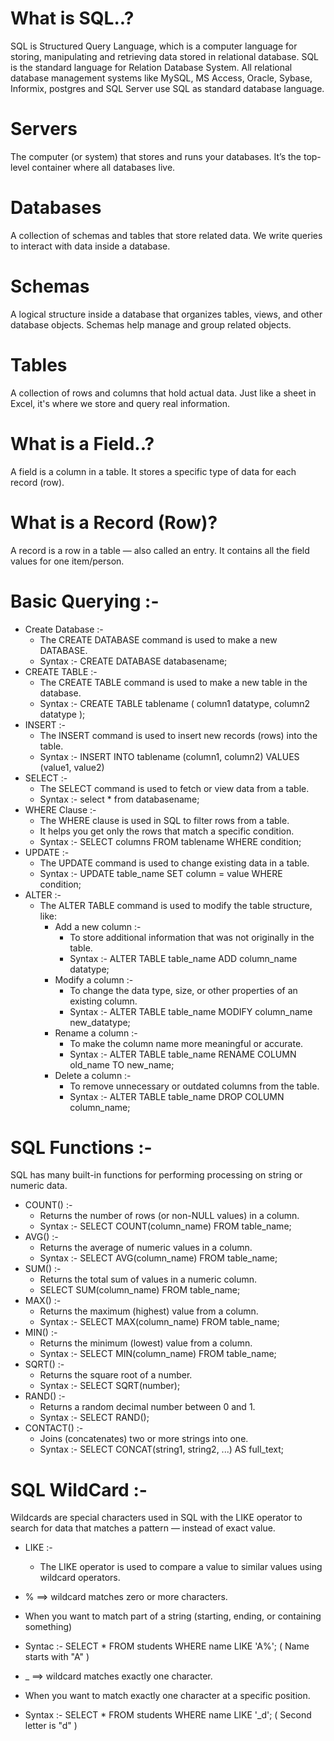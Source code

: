 # What is SQL..? 
SQL is Structured Query Language, which is a computer language for storing, manipulating and retrieving data 
stored in relational database. 
SQL is the standard language for Relation Database System. All relational database management systems like 
MySQL, MS Access, Oracle, Sybase, Informix, postgres and SQL Server use SQL as standard database 
language. 
#  Servers
The computer (or system) that stores and runs your databases.
It’s the top-level container where all databases live.
# Databases
A collection of schemas and tables that store related data.
We write queries to interact with data inside a database.
#  Schemas
A logical structure inside a database that organizes tables, views, and other database objects.
Schemas help manage and group related objects.
#  Tables
A collection of rows and columns that hold actual data.
Just like a sheet in Excel, it's where we store and query real information.
# What is a Field..?
A field is a column in a table.
It stores a specific type of data for each record (row).
# What is a Record (Row)?
A record is a row in a table — also called an entry.
It contains all the field values for one item/person.
# Basic Querying :-
- Create Database :-
  - The CREATE DATABASE command is used to make a new DATABASE.
  - Syntax :- CREATE DATABASE databasename;
- CREATE TABLE :-
   - The CREATE TABLE command is used to make a new table in the database.
   - Syntax :- CREATE TABLE tablename ( column1 datatype, column2 datatype );
- INSERT :-
   - The INSERT  command is used to insert new records (rows) into the table.
   - Syntax :- INSERT INTO tablename (column1, column2) VALUES (value1, value2)
- SELECT :-
   - The SELECT command is used to fetch or view data from a table.
   - Syntax :- select * from databasename;
- WHERE Clause :-
   - The WHERE clause is used in SQL to filter rows from a table.
   - It helps you get only the rows that match a specific condition.
   - Syntax :- SELECT columns FROM tablename WHERE condition;
- UPDATE :-
   - The UPDATE command is used to change existing data in a table.
   - Syntax :- UPDATE table_name SET column = value WHERE condition;
- ALTER :-
   - The ALTER TABLE command is used to modify the table structure, like:
       - Add a new column :-
           - To store additional information that was not originally in the table.
           - Syntax :- ALTER TABLE table_name ADD column_name datatype;
       - Modify a column :-
           - To change the data type, size, or other properties of an existing column.
           - Syntax :- ALTER TABLE table_name MODIFY column_name new_datatype;
       - Rename a column :-
           - To make the column name more meaningful or accurate.
           - Syntax :- ALTER TABLE table_name RENAME COLUMN old_name TO new_name;
       - Delete a column :-
           - To remove unnecessary or outdated columns from the table.
           - Syntax :- ALTER TABLE table_name DROP COLUMN column_name;
# SQL Functions :-
SQL has many built-in functions for performing processing on string or numeric data.

 - COUNT() :-
     - Returns the number of rows (or non-NULL values) in a column.
     - Syntax :- SELECT COUNT(column_name) FROM table_name;
 - AVG() :-
     - Returns the average of numeric values in a column.
     - Syntax :- SELECT AVG(column_name) FROM table_name;
 - SUM() :-
     - Returns the total sum of values in a numeric column.
     - SELECT SUM(column_name) FROM table_name;
 - MAX() :-
     - Returns the maximum (highest) value from a column.
     - Syntax :- SELECT MAX(column_name) FROM table_name;
 - MIN() :-
     - Returns the minimum (lowest) value from a column.
     - Syntax :- SELECT MIN(column_name) FROM table_name;
 - SQRT() :-
     - Returns the square root of a number.
     - Syntax :- SELECT SQRT(number);
 - RAND() :-
     - Returns a random decimal number between 0 and 1.
     -  Syntax :- SELECT RAND();
 - CONTACT() :-
     - Joins (concatenates) two or more strings into one.
     - Syntax :- SELECT CONCAT(string1, string2, ...) AS full_text;
# SQL WildCard :- 
Wildcards are special characters used in SQL with the LIKE operator to search for data that matches a pattern — instead of exact value.

 -  LIKE :- 
       - The LIKE operator is used to compare a value to similar values using wildcard operators.
         
   - % ==>  wildcard matches zero or more characters.
   - When you want to match part of a string (starting, ending, or containing something)
   - Syntac :- SELECT * FROM students WHERE name LIKE 'A%';
              ( Name starts with "A" )
   - _ ==>  wildcard matches exactly one character.
   - When you want to match exactly one character at a specific position.
   - Syntax :- SELECT * FROM students WHERE name LIKE '_d';
               ( Second letter is "d" )






















  

                  

 

